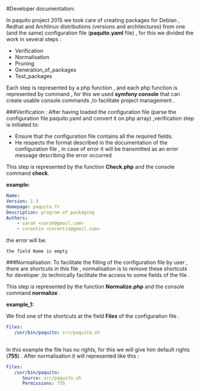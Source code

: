 #Developer documentation:

In paquito project 2015 we took care of creating packages for Debian , Redhat and Archlinux  distributions (versions and architectures) from one (and the same) configuration file (**paquito.yaml** file) , for this  we divided the work in several steps :


* Verification
* Normalisation
* Pruning 
* Generation_of_packages
* Test_packages

Each step is represented by a php function , and each php function is represented by command , for this we used **symfony console** that can create usable console commands ,to facilitate project management .

###Verification : 
After having loaded the configuration file (parse the configuration file paquito.yaml and convert it on php array) ,verification step is initiated to:
* Ensure that the configuration file contains all the required fields.
* He respects the format described in the documentation of the configuration file , in case of error it will be transmitted as an error message describing the error occurred

This step is represented by the function **Check.php** and the console command **check**.

**example:**

```yaml
Name:
Version: 1.3
Homepage: paquito.fr
Description: program of packaging
Authors:
    - sarah <sarah@gmail.com>
    - corentin <corentin@gmail.com> 

```
the error will be:

``` the field Name is empty ```

###Normalisation:
To facilitate the filling of  the configuration file by user , there are shortcuts in this file , normalisation is to remove these shortcuts for developer ,to technically facilitate the access to some fields of the file .

This step is represented by the function **Normalize.php** and the console command **normalize** .

**example_1:**

We find one of the shortcuts at the field **Files** of the configuration file .

```yaml
Files:
   /usr/bin/paquito: src/paquito.sh
   
```
In this example the file has no rights, for this we will give him default rights (**755**) .
After normalisation it will represented like this :

```yaml
Files:
   /usr/bin/paquito:
      Source: src/paquito.sh
      Permissions: 755
      
```
